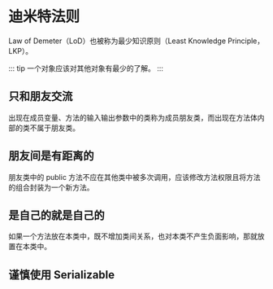 # 迪米特法则

Law of Demeter（LoD）也被称为最少知识原则（Least Knowledge Principle，LKP）。

::: tip
一个对象应该对其他对象有最少的了解。
:::

## 只和朋友交流

出现在成员变量、方法的输入输出参数中的类称为成员朋友类，而出现在方法体内部的类不属于朋友类。

## 朋友间是有距离的

朋友类中的 public 方法不应在其他类中被多次调用，应该修改方法权限且将方法的组合封装为一个新方法。

## 是自己的就是自己的

如果一个方法放在本类中，既不增加类间关系，也对本类不产生负面影响，那就放置在本类中。

## 谨慎使用 Serializable
